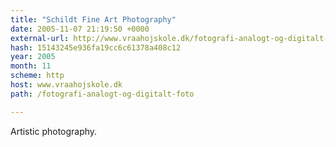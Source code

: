 ```yaml
---
title: "Schildt Fine Art Photography"
date: 2005-11-07 21:19:50 +0000
external-url: http://www.vraahojskole.dk/fotografi-analogt-og-digitalt-foto
hash: 15143245e936fa19cc6c61378a408c12
year: 2005
month: 11
scheme: http
host: www.vraahojskole.dk
path: /fotografi-analogt-og-digitalt-foto

---
```


Artistic photography.
